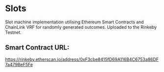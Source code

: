# Slots
Slot machine implementation utilising Ethereum Smart Contracts and ChainLink VRF for randomly generated outcomes.
Uploaded to the Rinkeby Testnet. 

## Smart Contract URL: ##
https://rinkeby.etherscan.io/address/0xF3cbe8415fD69A116B4C6753a86DF7a479BeF5Fe

